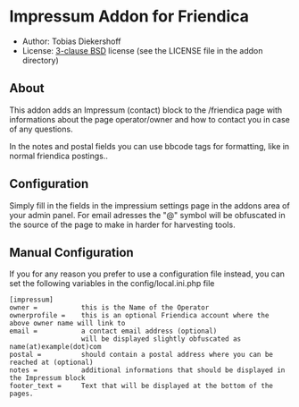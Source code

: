 Impressum Addon for Friendica
==============================

* Author: Tobias Diekershoff
* License: [3-clause BSD](http://opensource.org/licenses/BSD-3-Clause) license (see the LICENSE file in the addon directory)

About
-----
This addon adds an Impressum (contact) block to the /friendica page with informations about the page operator/owner and how to contact you in case of any questions.

In the notes and postal fields you can use bbcode tags for formatting, like in normal friendica postings..

Configuration
-------------
Simply fill in the fields in the impressium settings page in the addons area of your admin panel. For email adresses the "@" symbol will be obfuscated in the source of the page to make in harder for harvesting tools.

Manual Configuration
--------------------
If you for any reason you prefer to use a configuration file instead, you can set the following variables in the config/local.ini.php file

	[impressum]
	owner =           this is the Name of the Operator
	ownerprofile =    this is an optional Friendica account where the above owner name will link to
	email =           a contact email address (optional)
					  will be displayed slightly obfuscated as name(at)example(dot)com
	postal =          should contain a postal address where you can be reached at (optional)
	notes =           additional informations that should be displayed in the Impressum block
	footer_text =     Text that will be displayed at the bottom of the pages.
